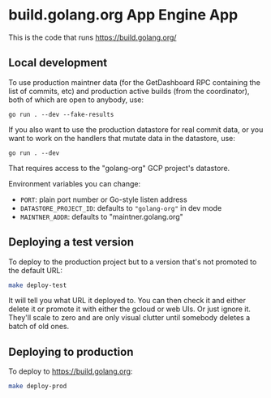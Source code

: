 # build.golang.org App Engine App

This is the code that runs https://build.golang.org/

## Local development

To use production maintner data (for the GetDashboard RPC containing
the list of commits, etc) and production active builds (from the
coordinator), both of which are open to anybody, use:

```
go run . --dev --fake-results
```

If you also want to use the production datastore for real commit data,
or you want to work on the handlers that mutate data in the datastore,
use:

```
go run . --dev
```

That requires access to the "golang-org" GCP project's datastore.

Environment variables you can change:

* `PORT`: plain port number or Go-style listen address
* `DATASTORE_PROJECT_ID`: defaults to `"golang-org"` in dev mode
* `MAINTNER_ADDR`: defaults to "maintner.golang.org"

## Deploying a test version

To deploy to the production project but to a version that's not promoted to the default URL:

```sh
make deploy-test
```

It will tell you what URL it deployed to. You can then check it and
either delete it or promote it with either the gcloud or web UIs. Or
just ignore it. They'll scale to zero and are only visual clutter
until somebody deletes a batch of old ones.

## Deploying to production

To deploy to https://build.golang.org:

```sh
make deploy-prod
```

